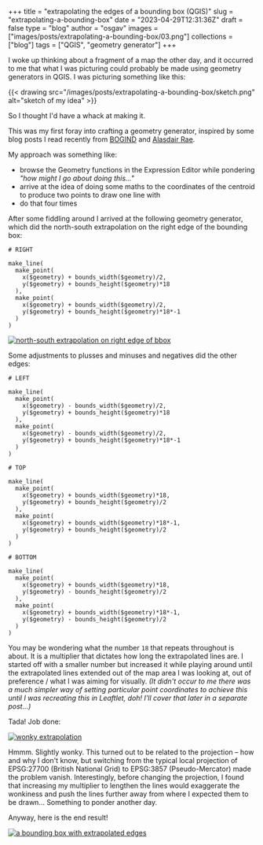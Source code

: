 
+++
title = "extrapolating the edges of a bounding box (QGIS)"
slug = "extrapolating-a-bounding-box"
date = "2023-04-29T12:31:36Z"
draft = false
type = "blog"
author = "osgav"
images = ["images/posts/extrapolating-a-bounding-box/03.png"]
collections = ["blog"]
tags = ["QGIS", "geometry generator"]
+++

I woke up thinking about a fragment of a map the other day, and it occurred to me that what I was picturing could probably be made using geometry generators in QGIS. I was picturing something like this:

{{< drawing src="/images/posts/extrapolating-a-bounding-box/sketch.png" alt="sketch of my idea" >}}

So I thought I'd have a whack at making it.

<!--more-->

This was my first foray into crafting a geometry generator, inspired by some blog posts I read recently from [BOGIND](https://bogind.blogspot.com/) and [Alasdair Rae](https://www.statsmapsnpix.com/).

My approach was something like:

- browse the Geometry functions in the Expression Editor while pondering *"how might I go about doing this..."*
- arrive at the idea of doing some maths to the coordinates of the centroid to produce two points to draw one line with
- do that four times

After some fiddling around I arrived at the following geometry generator, which did the north-south extrapolation on the right edge of the bounding box:

```
# RIGHT

make_line(
  make_point(
    x($geometry) + bounds_width($geometry)/2,
    y($geometry) + bounds_height($geometry)*18
  ),
  make_point(
    x($geometry) + bounds_width($geometry)/2,
    y($geometry) + bounds_height($geometry)*18*-1
  )
)
```

[![north-south extrapolation on right edge of bbox](/images/posts/extrapolating-a-bounding-box/01.png)](/images/posts/extrapolating-a-bounding-box/01.png)

Some adjustments to plusses and minuses and negatives did the other edges:

```
# LEFT

make_line(
  make_point(
    x($geometry) - bounds_width($geometry)/2,
    y($geometry) + bounds_height($geometry)*18
  ),
  make_point(
    x($geometry) - bounds_width($geometry)/2,
    y($geometry) + bounds_height($geometry)*18*-1
  )
)
```

```
# TOP 

make_line(
  make_point(
    x($geometry) + bounds_width($geometry)*18,
    y($geometry) + bounds_height($geometry)/2
  ),
  make_point(
    x($geometry) + bounds_width($geometry)*18*-1,
    y($geometry) + bounds_height($geometry)/2
  )
)
```

```
# BOTTOM

make_line(
  make_point(
    x($geometry) + bounds_width($geometry)*18,
    y($geometry) - bounds_height($geometry)/2
  ),
  make_point(
    x($geometry) + bounds_width($geometry)*18*-1,
    y($geometry) - bounds_height($geometry)/2
  )
)
```

You may be wondering what the number `18` that repeats throughout is about. It is a multiplier that dictates how long the extrapolated lines are. I started off with a smaller number but increased it while playing around until the extrapolated lines extended out of the map area I was looking at, out of preference / what I was aiming for visually. *(It didn't occur to me there was a much simpler way of setting particular point coordinates to achieve this until I was recreating this in Leaftlet, doh! I'll cover that later in a separate post...)*

Tada! Job done:

[![wonky extrapolation](/images/posts/extrapolating-a-bounding-box/02.png)](/images/posts/extrapolating-a-bounding-box/02.png)

Hmmm. Slightly wonky. This turned out to be related to the projection – how and why I don't know, but switching from the typical local projection of EPSG:27700 (British National Grid) to EPSG:3857 (Pseudo-Mercator) made the problem vanish. Interestingly, before changing the projection, I found that increasing my multiplier to lengthen the lines would exaggerate the wonkiness and push the lines further away from where I expected them to be drawn... Something to ponder another day. 

Anyway, here is the end result!

[![a bounding box with extrapolated edges](/images/posts/extrapolating-a-bounding-box/03.png)](/images/posts/extrapolating-a-bounding-box/03.png)
